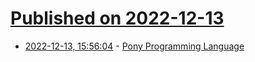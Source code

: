 # [Published on 2022-12-13](index.md)

* [2022-12-13, 15:56:04](https://news.ycombinator.com/item?id=33970547) - [Pony Programming Language](https://github.com/ponylang/ponyc)
